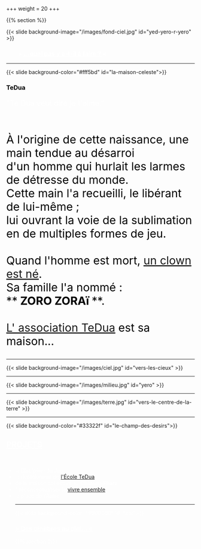 +++
weight = 20
+++


{{% section %}}

{{< slide background-image="/images/fond-ciel.jpg" id="yed-yero-r-yero" >}}
<h3 style="color:white;"> &nbsp;&nbsp;&nbsp;&nbsp;&nbsp;&nbsp;&nbsp;&nbsp;> <a href="https://zorozorai.land/#/celeste" style="color:white;"> <u>...quel pas y a-t-il à faire ?</u> </a> < </h3>

---

{{< slide background-color="#fff5bd" id="la-maison-celeste">}}
<h3> <a style="color:black"> TeDua</a> </h3>

<p style="font-size:20px;color:white;"> "Te Dua veut dire je t'aime." </p> <br>
<p style="font-size:30px;color:black;">À l'origine de cette naissance,
une main tendue au désarroi<br> d'un homme qui hurlait les larmes de détresse du monde.<br>
Cette main l'a recueilli, le libérant de lui-même ;<br>
lui ouvrant la voie de la sublimation <br>en de multiples formes de jeu.<br><br>
Quand l'homme est mort, <a href="https://zorozorai.land/#/sa-naissance" target="_blank"><u>un clown est né</u></a>.<br>
Sa famille l'a nommé :<br>
**<strong> ZORO ZORAï </strong>**.<br><br> <a href="https://association-tedua.fr"target="_blank"><u>L' association TeDua</u></a> est sa maison...</p> 

---

{{< slide background-image="/images/ciel.jpg" id="vers-les-cieux" >}}

---

{{< slide background-image="/images/milieu.jpg" id="yero" >}}

---

{{< slide background-image="/images/terre.jpg" id="vers-le-centre-de-la-terre" >}}

---

{{< slide background-color="#33322f" id="le-champ-des-desirs">}}
<h2 style="color:white;"> <a href="https://zorozorai.land/#/celeste" style="color:white;"> PROJETS </a> </h2>
<br>
 <ul style="color: white;">
  <li>la Discipline du Jeu</li>
  <li>le déploiement de <a href="https://www.association-tedua.fr/" target="_blank"><u>l'École TeDua</u></a> </li>
  <li>de la maison collective au Château-Phare</li>
  <li>"déconceptualiser le <a href="https://blog.association-tedua.fr/" target="_blank"><u>vivre ensemble</u></a>"</li>
  <li>la place de l'Autre</li>


---

{{< slide background-color="#000000" id="zor">}}

<h3> <a href="https://zorozorai.land/#/yed-yero-r-yero" style="color:white">  > <u>Des ténèbres au ciel...</u> < </a> </h3>

{{% /section %}}


